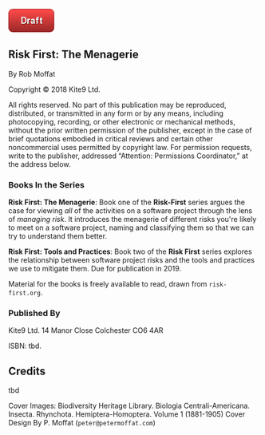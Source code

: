 ![Draft](images/state/draft.png)

## Risk First: The Menagerie
By Rob Moffat

Copyright © 2018 Kite9 Ltd.  

All rights reserved. No part of this publication may be reproduced, distributed, or transmitted in any form or by any means, including photocopying, recording, or other electronic or mechanical methods, without the prior written permission of the publisher, except in the case of brief quotations embodied in critical reviews and certain other noncommercial uses permitted by copyright law. For permission requests, write to the publisher, addressed “Attention: Permissions Coordinator,” at the address below.

### Books In the Series

**Risk First: The Menagerie**:   Book one of the **Risk-First** series argues the case for viewing _all_ of the activities on a software project through the lens of _managing risk_.  It introduces the menagerie of different risks you're likely to meet on a software project, naming and classifying them so that we can try to understand them better.

**Risk First: Tools and Practices**:  Book two of the **Risk First** series explores the relationship between software project risks and the tools and practices we use to mitigate them.   Due for publication in 2019.

Material for the books is freely available to read, drawn from `risk-first.org`.  

### Published By

Kite9 Ltd.
14 Manor Close
Colchester
CO6 4AR

ISBN:  tbd.

## Credits

tbd

Cover Images: Biodiversity Heritage Library. Biologia Centrali-Americana. Insecta. Rhynchota. Hemiptera-Homoptera. Volume 1 (1881-1905)
Cover Design By P. Moffat (`peter@petermoffat.com`)